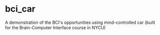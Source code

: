 # bci_car
A demonstration of the BCI's opportunities using mind-controlled car (built for the Brain-Computer Interface course in NYCU)
